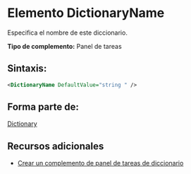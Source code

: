 
# Elemento DictionaryName
Especifica el nombre de este diccionario.

 **Tipo de complemento:** Panel de tareas


## Sintaxis:


```XML
<DictionaryName DefaultValue="string " />
```


## Forma parte de:

[Dictionary](../../reference/manifest/dictionary.md)


## Recursos adicionales



- [Crear un complemento de panel de tareas de diccionario](../../docs/word/dictionary-task-pane-add-ins.md)
    
